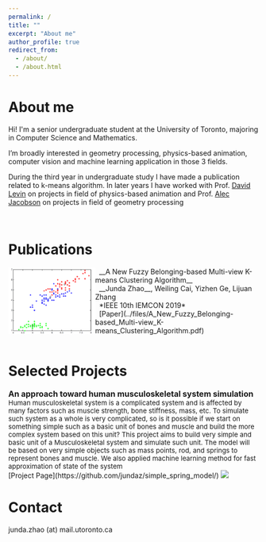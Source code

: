 ```yaml
---
permalink: /
title: ""
excerpt: "About me"
author_profile: true
redirect_from: 
  - /about/
  - /about.html
---
```


About me
======

Hi! I'm a senior undergraduate student at the University of Toronto, majoring in Computer Science and Mathematics.

I’m broadly interested in geometry processing, physics-based animation, computer vision and machine learning application in those 3 fields.

During the third year in undergraduate study I have made a publication related to k-means algorithm. In later years I have worked with Prof. [David Levin](http://142.93.146.228/researchdb/) on projects in field of physics-based animation and Prof. [Alec Jacobson](https://www.cs.toronto.edu/~jacobson/) on projects in field of geometry processing

<br/>

Publications
======
<img width="175" align="left" src="../images/cluster.png"/>
&nbsp; __A New Fuzzy Belonging-based Multi-view K-means Clustering Algorithm__<br/>
&nbsp;  __Junda Zhao__, Weiling Cai, Yizhen Ge, Lijuan Zhang<br/>
&nbsp;  *IEEE 10th IEMCON 2019*<br/>
&nbsp;  [Paper](../files/A_New_Fuzzy_Belonging-based_Multi-view_K-means_Clustering_Algorithm.pdf)<br/> 

<br/>



Selected Projects
======
<div>
<div style="font-size:12pt"><strong>An approach toward human musculoskeletal system simulation</strong></div>
</div>
<div style="font-size:10pt"> 
Human musculoskeletal system is a complicated system and is affected 
by many factors such as muscle strength, bone stiffness, mass, etc. 
To simulate such system as a whole is very complicated, so is it possible 
if we start on something simple such as a basic unit of bones and muscle 
and build the more complex system based on this unit? This project aims 
to build very simple and basic unit of a Musculoskeletal system and 
simulate such unit. The model will be based on very simple objects 
such as mass points, rod, and springs to represent bones and muscle.
We also applied machine learning method for fast approximation of state 
of the system</div>
[Project Page](https://github.com/jundaz/simple_spring_model/)
<img width="300" src="../images/twisted.gif"/>

<br/>

Contact
======
junda.zhao (at) mail.utoronto.ca
